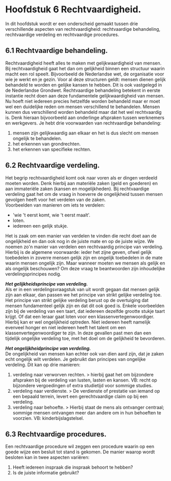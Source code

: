 # Hoofdstuk 6 Rechtvaardigheid.
In dit hoofdstuk wordt er een onderscheid gemaakt tussen drie verschillende aspecten van rechtvaardigheid: rechtvaardige behandeling, rechtvaardige verdeling en rechtvaardige procedures.

## 6.1 Rechtvaardige behandeling.
Rechtvaardigheid heeft alles te maken met gelijkwaardigheid van mensen. Bij rechtvaardigheid gaat het dan om gelijkheid binnen een structuur waarin macht een rol speelt. Bijvoorbeeld de Nederlandse wet, de organisatie voor wie je werkt en je gezin. Voor al deze structuren geldt: mensen dienen gelijk behandeld te worden en gelijke kansen te hebben. Dit is ook vastgelegd in de Nederlandse Grondwet. Rechtvaardige behandeling betekent in eerste instantie recht doen aan deze fundamentele gelijkwaardigheid van mensen. Nu hoeft niet iedereen precies hetzelfde worden behandeld maar er moet wel een duidelijke reden om mensen verschillend te behandelen. Mensen kunnen dus verschillend worden behandeld maar dat het wel rechtvaardig is. Denk hieraan bijvoorbeeld aan onderlinge afspraken tussen werknemers en werkgevers.
Je hebt drie voorwaarden van rechtvaardige behandeling:
1. mensen zijn gelijkwaardig aan elkaar en het is dus slecht om mensen ongelijk te behandelen.
2. het erkennen van grondrechten.
3. het erkennen van specifieke rechten.

## 6.2 Rechtvaardige verdeling.
Het begrip rechtvaardigheid komt ook naar voren als er dingen verdeeld moeten worden. Denk hierbij aan materiële zaken (geld en goederen) en aan immateriële zaken (kansen en mogelijkheden). Bij rechtvaardige verdeling gaat het om de vraag in hoeverre de ongelijkheid tussen mensen gevolgen heeft voor het verdelen van de zaken.  
Voorbeelden van manieren om iets te verdelen:
- 'wie 't eerst komt, wie 't eerst maalt'.
- loten.
- iedereen een gelijk stukje.

Het is zaak om een manier van verdelen te vinden die recht doet aan de ongelijkheid en dan ook nog in de juiste mate en op de juiste wijze. We noemen zo'n manier van verdelen een rechtvaardig principe van verdeling. Hierbij is de algemene voorwaarde: ieder het zijne geven, ofwel gelijk toebedelen in zoverre mensen gelijk zijn en ongelijk toebedelen in de mate waarin mensen ongelijk zijn. Maar wanneer moeten we mensen als gelijk en als ongelijk beschouwen? Om deze vraag te beantwoorden zijn inhoudelijke verdelingsprincipes nodig.

***Het gelijkheidsprincipe van verdeling.***  
Als er in een verdelingsvraagstuk van uit wordt gegaan dat mensen gelijk zijn aan elkaar, dan passen we het principe van strikt gelijke verdeling toe. Het principe van strikt gelijke verdeling berust op de overtuiging dat mensen fundamenteel gelijk zijn en dat dit ook goed is. Enkele voorbeelden zijn bij de verdeling van een taart, dat iedereen dezelfde grootte stukje taart krijgt. Of dat een leraar gaat loten voor een klassenvertegenwoordiger. Hierbij kan er wel ongelijkheid optreden. Niet iedereen heeft namelijk evenveel honger en niet iedereen heeft het talent om een klassenvertegenwoordiger te zijn. In deze gevallen past men dan een tijdelijk ongelijke verdeling toe, met het doel om de gelijkheid te bevorderen.

***Het ongelijkheidprincipe van verdeling.***  
De ongelijkheid van mensen kan echter ook van dien aard zijn, dat je zaken echt ongelijk wilt verdelen. Je gebruikt dan principes van ongelijke verdeling. Dit kan op drie manieren:
1. verdeling naar verworven rechten. > hierbij gaat het om bijzondere afspraken bij de verdeling van lusten, lasten en kansen. VB: recht op bijzondere vergoedingen of extra studietijd voor sommige studies.
2. verdeling naar verdienste. > De verdienste of prestatie van iemand op een bepaald terrein, levert een gerechtvaardige claim op bij een verdeling.
3. verdeling naar behoefte. > Hierbij staat de mens als ontvanger centraal; sommige mensen ontvangen meer dan andere om in hun behoeften te voorzien. VB: kinderbijslagstelsel.

## 6.3 Rechtvaardige procedures.
Een rechtvaardige procedure wil zeggen een procedure waarin op een goede wijze een besluit tot stand is gekomen. De manier waarop wordt besloten kan in twee aspecten variëren:
1. Heeft iedereen inspraak die inspraak behoort te hebben?
2. Is de juiste informatie gebruikt?

